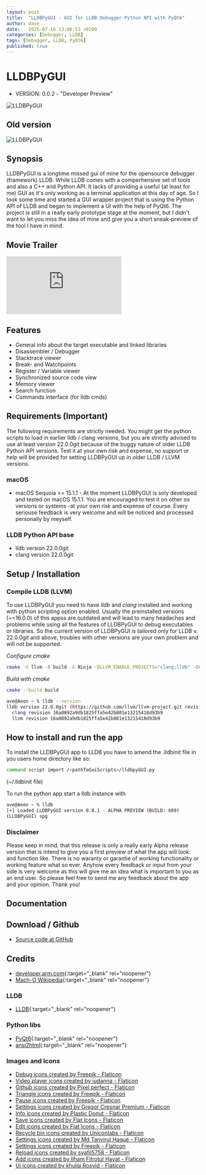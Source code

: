 ```yaml
---
layout: post
title:  "LLDBPyGUI - GUI for LLDB Debugger Python API with PyQt6"
author: dave
date:   2025-07-16 13:06:53 +0200
categories: [Debugger, LLDB]
tags: [Debugger, LLDB, PyQt6]
published: true 
---
```

# LLDBPyGUI
 - VERSION: 0.0.2 - "Developer Preview"

![LLDBPyGUI](../../assets/img/projects/lldbpygui/LLDBPyGUI-v0.0.2-2025-07-16-Teaser-Main-View-01_1920x1149-01.png)


## Old version
![LLDBPyGUI](../../assets/img/projects/lldbpygui/LLDBPyGUI-MainView-2024-02-28.png)

## Synopsis
LLDBPyGUI is a longtime missed gui of mine for the opensource debugger (framework) LLDB. While LLDB comes with a comperhensive set of tools and also a C++ and Python API. It lacks of providing a useful (at least for me) GUI as it's only working as a terminal application at this day of age. So I took some time and started a GUI wrapper project that is using the Python API of LLDB and began to implement a UI with the help of PyQt6. The project is still in a really early prototype stage at the moment, but I didn't want to let you miss the idea of mine and give you a short sneak-preview of the tool I have in mind.

## Movie Trailer
<div class="container-responsive-iframe">
<iframe class="responsive-iframe" src="https://www.youtube.com/embed/WGJYLz1r118" title="Python GUI for the LLDB Debugger Python API" frameborder="0" allow="accelerometer; autoplay; clipboard-write; encrypted-media; gyroscope; picture-in-picture" allowfullscreen></iframe>
</div>

## Features
- General info about the target executable and linked libraries 
- Disassembler / Debugger
- Stacktrace viewer
- Break- and Watchpoints
- Register / Variable viewer
- Synchronized source code view
- Memory viewer
- Search function
- Commands interface (for lldb cmds)

## Requirements (Important) 
The following requirements are strictly needed. You might get the python scripts to load in earlier lldb / clang versions, but you are strictly advised to use at least version 22.0.0git because of the buggy nature of older LLDB Python API versions. Test it at your own risk and expense, no support or help will be provided for setting LLDBPyGUI up in older LLDB / LLVM versions.

### macOS 
- macOS Sequoia >= 15.1.1 - At the moment LLDBPyGUI is soly developed and tested on macOS 15.1.1. You are encouraged to test it on other os versions or systems -at your own risk and expense of course. Every seriouse feedback is very welcome and will be noticed and processed personally by meyself.

### LLDB Python API base
- lldb version 22.0.0git
- clang version 22.0.0git

## Setup / Installation
### Compile LLDB (LLVM)
To use LLDBPyGUI you need to have *lldb* and *clang* installed and working with python scripting option enabled. Usually the preinstalled versions (~=16.0.0) of this appss are outdated and will lead to many headaches and problems while using all the features of LLDBPyGUI to debug executables or libraries. So the current version of LLDBPyGUI is tailored only for LLDB v. 22.0.0git and above, troubles with other versions are your own problem and will not be supported.

*Configure cmake*
```bash
cmake -S llvm -B build -G Ninja -DLLVM_ENABLE_PROJECTS="clang;lldb" -DCMAKE_BUILD_TYPE=Release -DLLDB_INCLUDE_TESTS=OFF -DLLDB_ENABLE_PYTHON=ON -DPython3_ROOT_DIR=/Library/Developer/CommandLineTools/Library/Frameworks/Python3.framework/Versions/3.9
```

*Build with cmake*
```bash
cmake --build build
```

```bash
ave@Aeon ~ % lldb --version 
lldb version 22.0.0git (https://github.com/llvm/llvm-project.git revision 16a0892a9db1825ffa5e42b801e13215418d93b9)
  clang revision 16a0892a9db1825ffa5e42b801e13215418d93b9
  llvm revision 16a0892a9db1825ffa5e42b801e13215418d93b9
```
 
## How to install and run the app
To install the LLDBPyGUI app to LLDB you have to amend the .lldbinit file in you users home directory like so:

```bash
command script import /<pathToGuiScripts>/lldbpyGUI.py
```
(~/.lldbinit file)

To run the python app start a lldb instance with
```bash
ave@Aeon ~ % lldb
[+] Loaded LLDBPyGUI version 0.0.1 - ALPHA PREVIEW (BUILD: 689)
(LLDBPyGUI) spg
```

### Disclaimer
Please keep in mind, that this release is only a really early Alpha release version that is intend to give you a first preview of what the app will look and function like. There is no waranty or garantie of working functionality or working feature what so ever. Anyhow every feedback or input from your side is very welcome as this will give me an idea what is important to you as an end user. So please feel free to send me any feedback about the app and your opinion. Thank you!

## Documentation

## Download / Github
- [Source code at GitHub](https://github.com/jetedonner/LLDBPyGUI)
<!-- - Zip file from mirror -->

## <a id="credits"></a>Credits
- [developer.arm.com](https://developer.arm.com/documentation){:target="_blank" rel="noopener"}
- [Mach-O Wikipedia](https://en.wikipedia.org/wiki/Mach-O){:target="_blank" rel="noopener"}

### LLDB
- [LLDB](https://lldb.llvm.org/){:target="_blank" rel="noopener"}

### Python libs
- [PyQt6](https://www.riverbankcomputing.com/software/pyqt){:target="_blank" rel="noopener"}
- [ansi2html](https://github.com/pycontribs/ansi2html){:target="_blank" rel="noopener"}

### Images and Icons
- <a href="https://www.flaticon.com/free-icons/debug" title="debug icons">Debug icons created by Freepik - Flaticon</a>
- <a href="https://www.flaticon.com/free-icons/video-player" title="video player icons">Video player icons created by judanna - Flaticon</a>
- <a href="https://www.flaticon.com/free-icons/github" title="github icons">Github icons created by Pixel perfect - Flaticon</a>
- <a href="https://www.flaticon.com/free-icons/triangle" title="triangle icons">Triangle icons created by Freepik - Flaticon</a>
- <a href="https://www.flaticon.com/free-icons/pause" title="pause icons">Pause icons created by Freepik - Flaticon</a>
- <a href="https://www.flaticon.com/free-icons/settings" title="settings icons">Settings icons created by Gregor Cresnar Premium - Flaticon</a>
- <a href="https://www.flaticon.com/free-icons/info" title="info icons">Info icons created by Plastic Donut - Flaticon</a>
- <a href="https://www.flaticon.com/free-icons/save" title="save icons">Save icons created by Flat Icons - Flaticon</a>
- <a href="https://www.flaticon.com/free-icons/edit" title="edit icons">Edit icons created by Flat Icons - Flaticon</a>
- <a href="https://www.flaticon.com/free-icons/recycle-bin" title="recycle bin icons">Recycle bin icons created by Uniconlabs - Flaticon</a>
- <a href="https://www.flaticon.com/free-icons/settings" title="settings icons">Settings icons created by Md Tanvirul Haque - Flaticon</a>
- <a href="https://www.flaticon.com/free-icons/settings" title="settings icons">Settings icons created by Freepik - Flaticon</a>
- <a href="https://www.flaticon.com/free-icons/reload" title="reload icons">Reload icons created by syafii5758 - Flaticon</a>
- <a href="https://www.flaticon.com/free-icons/add" title="add icons">Add icons created by Ilham Fitrotul Hayat - Flaticon</a>
- <a href="https://www.flaticon.com/free-icons/ui" title="ui icons">Ui icons created by khulqi Rosyid - Flaticon</a>
